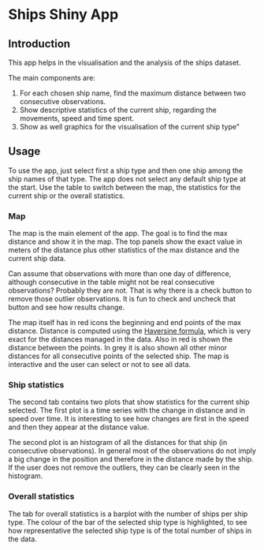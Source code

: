 # Ships Shiny App

## Introduction

This app helps in the visualisation and the analysis of the ships dataset.

The main components are:
1. For each chosen ship name, find the maximum distance between two consecutive observations.
2. Show descriptive statistics of the current ship, regarding the movements, speed and time spent.
3. Show as well graphics for the visualisation of the current ship type"

## Usage

To use the app, just select first a ship type and then one ship among the ship names of that type. The app does not select any default ship type at the start. Use the table to switch between the map, the statistics for the current ship or the overall statistics.

### Map

The map is the main element of the app. The goal is to find the max distance and show it in the map. The top panels show the exact value in meters of the distance plus other statistics of the max distance and the current ship data. 

Can assume that observations with more than one day of difference, although consecutive in the table might not be real consecutive observations? Probably they are not. That is why there is a check button to remove those outlier observations. It is fun to check and uncheck that button and see how results change.

The map itself has in red icons the beginning and end points of the max distance. Distance is computed using the [Haversine formula](http://www.movable-type.co.uk/scripts/gis-faq-5.1.html), which is very exact for the distances managed in the data. Also in red is shown the distance between the points. In grey it is also shown all other minor distances for all consecutive points of the selected ship. The map is interactive and the user can select or not to see all data.

### Ship statistics

The second tab contains two plots that show statistics for the current ship selected. The first plot is a time series with the change in distance and in speed over time. It is interesting to see how changes are first in the speed and then they appear at the distance value.

The second plot is an histogram of all the distances for that ship (in consecutive observations). In general most of the observations do not imply a big change in the position and therefore in the distance made by the ship. If the user does not remove the outliers, they can be clearly seen in the histogram.

### Overall statistics

The tab for overall statistics is a barplot with the number of ships per ship type. The colour of the bar of the selected ship type is highlighted, to see how representative the selected ship type is of the total number of ships in the data.
